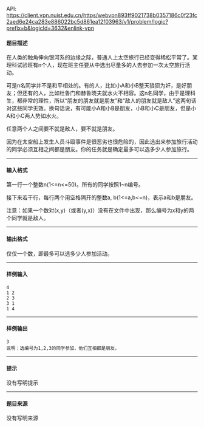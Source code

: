 API: https://client.vpn.nuist.edu.cn/https/webvpn893ff9021738b0357186c0f23fc2aed6e24ca283e886022bc5d861ea12f03963/v1/problem/logic?prefix=b&logicId=3632&enlink-vpn

#### 题目描述

在人类的触角伸向银河系的边缘之际，普通人上太空旅行已经变得稀松平常了。某理科试验班有n个人，现在班主任要从中选出尽量多的人去参加一次太空旅行活动。

可是n名同学并不是和平相处的。有的人，比如小A和小B整天狼狈为奸，是好朋友；但还有的人，比如杜鲁门和赫鲁晓夫就水火不相容。这n名同学，由于是理科生，都非常的理性，所以“朋友的朋友就是朋友”和“敌人的朋友就是敌人”这两句话对这些同学无效。换句话说，有可能小A和小B是朋友，小B和小C是朋友，但是小A和小C两人势如水火。

任意两个人之间要不就是敌人，要不就是朋友。

因为在太空船上发生人员斗殴事件是很恶劣也很危险的，因此选出来参加旅行活动的同学必须互相之间都是朋友。你的任务就是确定最多可以选多少人参加旅行。

---

#### 输入格式

第一行一个整数n(1<=n<=50)。所有的同学按照1~n编号。

接下来若干行，每行两个用空格隔开的整数a, b(1<=a,b<=n)，表示a和b是朋友。

注意：如果一个数对(x,y)（或者(y,x)）没有在文件中出现，那么编号为x和y的两个同学就是敌人。

---

#### 输出格式

仅仅一个数，即最多可以选多少人参加活动。

---

#### 样例输入
```
4
1 2
2 3
3 1
1 4

```

---

#### 样例输出
```
3
说明：选编号为1,2,3的同学参加，他们互相都是朋友。
```

---

#### 提示

没有写明提示

---

#### 题目来源

没有写明来源